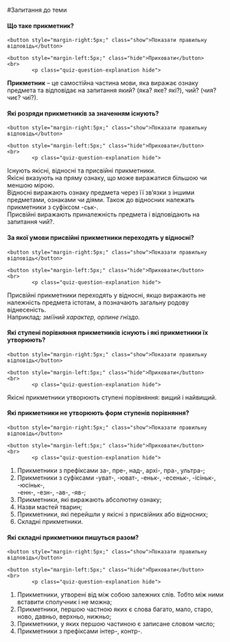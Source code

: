 #Запитання до теми

<div>
    <h4 class="question">Що таке прикметник?</h4>
    
    <button style="margin-right:5px;" class="show">Показати правильну відповідь</button>
    
    <button style="margin-left:5px;" class="hide">Приховати</button>
    <br>
            <p class="quiz-question-explanation hide">
<strong>Прикметник</strong> – це самостiйна частина мови, яка виражає ознаку предмета та вiдповiдає на запитання <span class="p1">який?</span> (<span class="p1">яка? яке? якi?</span>), <span class="p1">чий?</span> (<span class="p1">чия? чиє? чиї?</span>).
</p>
</div>


<div>
    <h4 class="question">Які розряди прикметників за значенням існують?</h4>
    
    <button style="margin-right:5px;" class="show">Показати правильну відповідь</button>
    
    <button style="margin-left:5px;" class="hide">Приховати</button>
    <br>
            <p class="quiz-question-explanation hide">
Існують якісні, відносні та присвійні прикметники. <br>
Якісні вказують на пряму ознаку, що може виражатися більшою чи меншою мірою.<br>
Відносні виражають ознаку предмета через її зв’язки з iншими предметами, ознаками чи дiями. Також до відносних належать прикметники з суфiксом <span class="p1">-ськ-</span>.<br>
Присвійні виражають приналежність предмета і відповідають на запитання <span class="p1">чий?</span>.
</p>
</div>


<div>
    <h4 class="question">За якої умови присвійні прикметники переходять у відносні?</h4>
    
    <button style="margin-right:5px;" class="show">Показати правильну відповідь</button>
    
    <button style="margin-left:5px;" class="hide">Приховати</button>
    <br>
            <p class="quiz-question-explanation hide">
Присвійні прикметники переходять у відносні, якщо виражають не належнiсть предмета iстотам, а позначають загальну родову вiднесенiсть.<br>Наприклад: <i>зміїний характер, орлине гніздо.</i>
</p>
</div>


<div>
    <h4 class="question">Які ступені порівняння прикметників існують і які прикметники їх утворюють?</h4>
    
    <button style="margin-right:5px;" class="show">Показати правильну відповідь</button>
    
    <button style="margin-left:5px;" class="hide">Приховати</button>
    <br>
            <p class="quiz-question-explanation hide">
Якісні прикметники утворюють ступені порівняння: <span class="p1">вищий</span> і <span class="p1">найвищий</span>.
</p>
</div>


<div>
    <h4 class="question">Які прикметники не утворюють форм ступенів порівняння?</h4>
    
    <button style="margin-right:5px;" class="show">Показати правильну відповідь</button>
    
    <button style="margin-left:5px;" class="hide">Приховати</button>
    <br>
            <p class="quiz-question-explanation hide">
1. Прикметники з префiксами <span class="p1">за-</span>, <span class="p1">пре-</span>, <span class="p1">над-</span>, <span class="p1">архi-</span>, <span class="p1">пра-</span>, <span class="p1">ультра-</span>;<br>
2. Прикметники з суфiксами <span class="p1">-уват-</span>, <span class="p1">-юват-</span>, <span class="p1">-еньк-</span>, <span class="p1">-есеньк-</span>, <span class="p1">-iсiньк-</span>, <span class="p1">-юсiньк-</span>,<br><span class="p1">-енн-</span>, <span class="p1">-езн-</span>, <span class="p1">-ав-</span>, <span class="p1">-яв-</span>;<br>
3. Прикметники, якi виражають абсолютну ознаку;<br>
4. Назви мастей тварин;<br>
5. Прикметники, якi перейшли у якiснi з присвiйних або вiдносних;<br>
6. Складнi прикметники.
</p>
</div>


<div>
    <h4 class="question">Які складні прикметники пишуться разом?</h4>
    
    <button style="margin-right:5px;" class="show">Показати правильну відповідь</button>
    
    <button style="margin-left:5px;" class="hide">Приховати</button>
    <br>
            <p class="quiz-question-explanation hide">
1. Прикметники, утворенi вiд мiж собою залежних слiв. Тобто мiж ними вставити сполучник i не можна;<br>
2. Прикметники, першою частною яких є слова <span class="p1">багато</span>, <span class="p1">мало</span>, <span class="p1">старо</span>, <span class="p1">ново</span>, <span class="p1">давньо</span>, <span class="p1">верхньо</span>, <span class="p1">нижньо</span>;<br>
3. Прикметники, у яких першою частиною є записане словом число;<br>
4. Прикметники з префiксами <span class="p1">iнтер-</span>, <span class="p1">контр-</span>.
</p>
</div>
